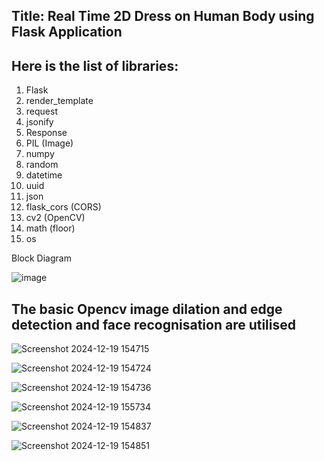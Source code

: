 ## Title: Real Time 2D Dress on Human Body using Flask Application

## Here is the list of libraries:
1. Flask  
2. render_template  
3. request  
4. jsonify  
5. Response  
6. PIL (Image)  
7. numpy  
8. random  
9. datetime  
10. uuid  
11. json  
12. flask_cors (CORS)  
13. cv2 (OpenCV)  
14. math (floor)  
15. os

Block Diagram

![image](https://github.com/user-attachments/assets/e745878d-b2fc-4473-a6e3-d5d93e25df60)

## The basic Opencv image dilation and edge detection and face recognisation are utilised

![Screenshot 2024-12-19 154715](https://github.com/user-attachments/assets/d5d0da7a-22a1-4863-8362-5139191e8a9b)


![Screenshot 2024-12-19 154724](https://github.com/user-attachments/assets/8af3daec-fc1d-4eb8-824e-ba2ea06743d6)


![Screenshot 2024-12-19 154736](https://github.com/user-attachments/assets/eca3c471-6315-4cd0-9f7f-7db2464bd3c1)


![Screenshot 2024-12-19 155734](https://github.com/user-attachments/assets/c8924f46-1b26-4beb-9e33-3500d5aac978)


![Screenshot 2024-12-19 154837](https://github.com/user-attachments/assets/79de60ce-35ce-4527-931e-e4a8ff660711)



![Screenshot 2024-12-19 154851](https://github.com/user-attachments/assets/1498d5cf-1fa2-4410-be54-b7e16e4ef7c6)

